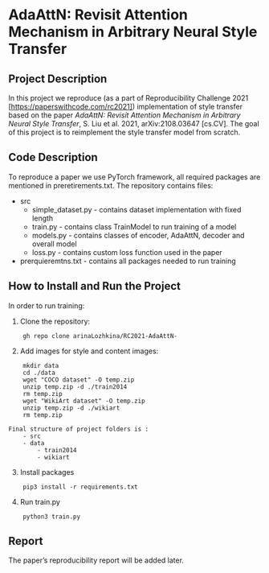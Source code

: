 # AdaAttN: Revisit Attention Mechanism in Arbitrary Neural Style Transfer

## Project Description 
In this project we reproduce (as a part of Reproducibility Challenge 2021 [https://paperswithcode.com/rc2021])  implementation of style transfer based on the paper *AdaAttN: Revisit Attention Mechanism in Arbitrary Neural Style Transfer*, S. Liu et al. 2021, arXiv:2108.03647 [cs.CV]. The goal of this project is to reimplement the style transfer model from scratch. 

## Code Description 
To reproduce a paper we use PyTorch framework, all required packages are mentioned in preretirements.txt. 
The repository contains files: 
- src 
    - simple_dataset.py - contains dataset implementation with fixed length 
    - train.py - contains class TrainModel to run training of a model 
    - models.py - contains classes of encoder, AdaAttN, decoder and overall model 
    - loss.py - contains custom loss function used in the paper 
- prerquieremtns.txt - contains all packages needed to run training

## How to Install and Run the Project 
In order to run training: 
1. Clone the repository: 
```
	gh repo clone arinaLozhkina/RC2021-AdaAttN-
```
2. Add images for style and content images:  
```
	mkdir data 
	cd ./data 
	wget "COCO dataset" -O temp.zip
	unzip temp.zip -d ./train2014
	rm temp.zip
	wget "WikiArt dataset" -O temp.zip
	unzip temp.zip -d ./wikiart
	rm temp.zip
```
	Final structure of project folders is :
		- src
		- data 
			- train2014 
			- wikiart 
3. Install packages
```
	pip3 install -r requirements.txt 
```
4. Run train.py 
```
	python3 train.py 
```

## Report 
The paper’s reproducibility report will be added later. 
